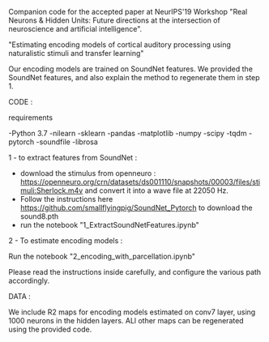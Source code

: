 Companion code for the accepted paper at NeurIPS'19 Workshop "Real Neurons & Hidden Units: Future directions at the intersection of neuroscience and artificial intelligence".

"Estimating encoding models of cortical auditory processing using naturalistic stimuli and transfer learning"

Our encoding models are trained on SoundNet features. We provided the SoundNet features, and also explain the method to regenerate them in step 1.

CODE : 

requirements 

-Python 3.7
-nilearn
-sklearn
-pandas
-matplotlib
-numpy
-scipy
-tqdm
-pytorch
-soundfile
-librosa


1 - to extract features from SoundNet : 
- download the stimulus from openneuro : https://openneuro.org/crn/datasets/ds001110/snapshots/00003/files/stimuli:Sherlock.m4v and convert it into a wave file at 22050 Hz. 
- Follow the instructions here https://github.com/smallflyingpig/SoundNet_Pytorch to download the sound8.pth
- run the notebook "1_ExtractSoundNetFeatures.ipynb"

2 - To estimate encoding models : 

Run the notebook "2_encoding_with_parcellation.ipynb"

Please read the instructions inside carefully, and configure the various path accordingly.

 DATA :

 We include R2 maps for encoding models estimated on conv7 layer, using 1000 neurons in the hidden layers. 
 ALl other maps can be regenerated using the provided code. 
